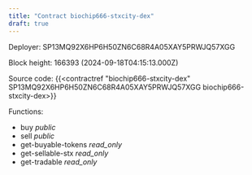 ```yaml
---
title: "Contract biochip666-stxcity-dex"
draft: true
---
```

Deployer: SP13MQ92X6HP6H50ZN6C68R4A05XAY5PRWJQ57XGG


 



Block height: 166393 (2024-09-18T04:15:13.000Z)

Source code: {{<contractref "biochip666-stxcity-dex" SP13MQ92X6HP6H50ZN6C68R4A05XAY5PRWJQ57XGG biochip666-stxcity-dex>}}

Functions:

* buy _public_
* sell _public_
* get-buyable-tokens _read_only_
* get-sellable-stx _read_only_
* get-tradable _read_only_
